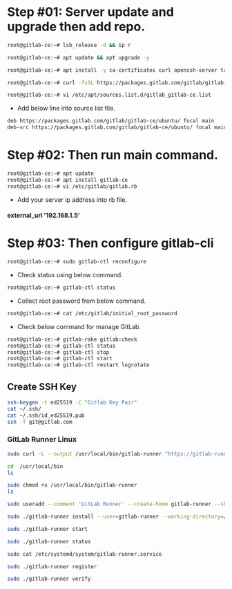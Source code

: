 # Step #01: Server update and upgrade then add repo.

```bash
root@gitlab-ce:~# lsb_release -d && ip r
```

```bash
root@gitlab-ce:~# apt update && apt upgrade -y
```

```bash
root@gitlab-ce:~# apt install -y ca-certificates curl openssh-server tzdata
```

```bash
root@gitlab-ce:~# curl -fsSL https://packages.gitlab.com/gitlab/gitlab-ce/gpgkey| sudo gpg --dearmor -o /etc/apt/trusted.gpg.d/gitlab.gpg
```

```bash
root@gitlab-ce:~# vi /etc/apt/sources.list.d/gitlab_gitlab-ce.list
```

- Add below line into source list file.

```bash
deb https://packages.gitlab.com/gitlab/gitlab-ce/ubuntu/ focal main
deb-src https://packages.gitlab.com/gitlab/gitlab-ce/ubuntu/ focal main
```

# Step #02: Then run main command.

```bash
root@gitlab-ce:~# apt update
root@gitlab-ce:~# apt install gitlab-ce
root@gitlab-ce:~# vi /etc/gitlab/gitlab.rb
```

- Add your server ip address into rb file.

#### external_url '192.168.1.5'

# Step #03: Then configure gitlab-cli

```bash
root@gitlab-ce:~# sudo gitlab-ctl reconfigure
```

- Check status using below command.

```bash
root@gitlab-ce:~# gitlab-ctl status
```

- Collect root password from below command.

```bash
root@gitlab-ce:~# cat /etc/gitlab/initial_root_password
```

- Check below command for manage GitLab.

```bash
root@gitlab-ce:~# gitlab-rake gitlab:check
root@gitlab-ce:~# gitlab-ctl status
root@gitlab-ce:~# gitlab-ctl stop
root@gitlab-ce:~# gitlab-ctl start
root@gitlab-ce:~# gitlab-ctl restart logrotate
```

## Create SSH Key

```bash
ssh-keygen -t ed25519 -C "Gitlab Key Pair"
cat ~/.ssh/
cat ~/.ssh/id_ed25519.pub
ssh -T git@gitlab.com
```

### GitLab Runner Linux

```bash
sudo curl -L --output /usr/local/bin/gitlab-runner "https://gitlab-runner-downloads.s3.amazonaws.com/latest/binaries/gitlab-runner-linux-amd64"
```

```bash
cd  /usr/local/bin
ls
```

```bash
sudo chmod +x /usr/local/bin/gitlab-runner
ls
```

```bash
sudo useradd --comment 'GitLab Runner' --create-home gitlab-runner --shell /bin/bash
```

```bash
sudo ./gitlab-runner install --user=gitlab-runner --working-directory=/home/gitlab-runner
```

```bash
sudo ./gitlab-runner start
```

```bash
sudo ./gitlab-runner status
```

```bash
sudo cat /etc/systemd/system/gitlab-runner.service
```

```bash
sudo ./gitlab-runner register
```

```bash
sudo ./gitlab-runner verify
```
